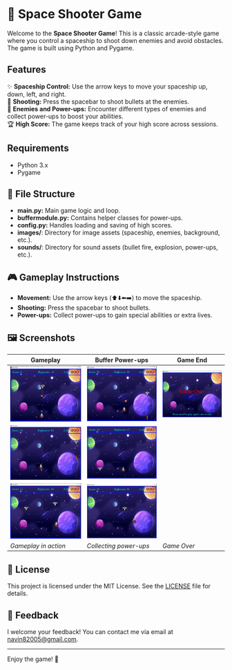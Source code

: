 # 🚀 Space Shooter Game

Welcome to the **Space Shooter Game**! This is a classic arcade-style game where you control a spaceship to shoot down enemies and avoid obstacles. The game is built using Python and Pygame.

## Features

✨ **Spaceship Control:** Use the arrow keys to move your spaceship up, down, left, and right.  
🔫 **Shooting:** Press the spacebar to shoot bullets at the enemies.  
👾 **Enemies and Power-ups:** Encounter different types of enemies and collect power-ups to boost your abilities.  
🏆 **High Score:** The game keeps track of your high score across sessions.

## Requirements

- Python 3.x
- Pygame

## 📁 File Structure

- **main.py:** Main game logic and loop.
- **buffermodule.py:** Contains helper classes for power-ups.
- **config.py:** Handles loading and saving of high scores.
- **images/**: Directory for image assets (spaceship, enemies, background, etc.).
- **sounds/**: Directory for sound assets (bullet fire, explosion, power-ups, etc.).

## 🎮 Gameplay Instructions

- **Movement:** Use the arrow keys (⬆️⬇️⬅️➡️) to move the spaceship.
- **Shooting:** Press the spacebar to shoot bullets.
- **Power-ups:** Collect power-ups to gain special abilities or extra lives.



## 🖼️ Screenshots

| Gameplay | Buffer Power-ups | Game End |
|----------|------------------|----------|
| ![Gameplay Screenshot 1](https://github.com/Navin82005/TempRepo/blob/main/SpaceShooter/fire-arm.jpg) | ![Buffer Screenshot 1](https://github.com/Navin82005/TempRepo/blob/main/SpaceShooter/buffer-life.jpg) | ![Game End Screenshot](https://github.com/Navin82005/TempRepo/blob/main/SpaceShooter/game-end.jpg) |
| ![Gameplay Screenshot 2](https://github.com/Navin82005/TempRepo/blob/main/SpaceShooter/enemy-fire.jpg) | ![Buffer Screenshot 2](https://github.com/Navin82005/TempRepo/blob/main/SpaceShooter/buffer-shield.jpg) | |
| ![Gameplay Screenshot 3](https://github.com/Navin82005/TempRepo/blob/main/SpaceShooter/dule-space-craft-attack.jpg) | ![Buffer Screenshot 3](https://github.com/Navin82005/TempRepo/blob/main/SpaceShooter/buffer-speed.jpg) | |
| *Gameplay in action* | *Collecting power-ups* | *Game Over* |



## 📜 License

This project is licensed under the MIT License. See the [LICENSE](License.txt) file for details.

## 💬 Feedback

I welcome your feedback! You can contact me via email at navin82005@gmail.com.

---

Enjoy the game! 🎉
